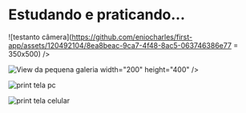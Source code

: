 # Estudando e praticando...
![testanto câmera](https://github.com/eniocharles/first-app/assets/120492104/8ea8beac-9ca7-4f48-8ac5-063746386e77 = 350x500) />

![View da pequena galeria](https://github.com/eniocharles/first-app/assets/120492104/77a812d3-0cec-40cb-9403-dbcc74835a98) width="200" height="400" />

![print tela pc](https://github.com/eniocharles/first-app/assets/120492104/f0387579-d263-4c29-85cf-dc4bf57afe95)

![print tela celular](https://github.com/eniocharles/first-app/assets/120492104/472cffa5-2da0-4fd5-a690-357eaef6d3ee)
